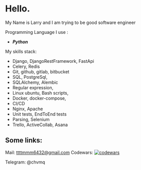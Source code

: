 # **Hello.**

My Name is Larry and I am trying to be good software engineer

Programming Language I use :

 - ***Python*** 

My skills stack:
- Django, DjangoRestFramework, FastApi 
- Celery, Redis
- Git, github, gitlab, bitbucket
- SQL, PostgreSql,
- SQLAlchemy, Alembic
- Regular expression,
- Linux ubuntu, Bash scripts,
- Docker, docker-compose,
- CI/CD
- Nginx, Apache
- Unit tests, EndToEnd tests
- Parsing, Selenium
- Trello, ActiveCollab, Asana

##  **Some links**:

Mail: ttttmmm6432@gmail.com
Codewars: [![codewars](https://www.codewars.com/users/chvmq/badges/large)](https://www.codewars.com/users/chvmq) 

Telegram: @chvmq
